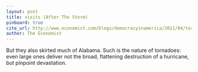 ```yaml
---
layout: post
title: visits (After The Storm)
pinboard: true
cite_url: http://www.economist.com/blogs/democracyinamerica/2011/04/tornadoes_american_south
author: The Economist
---
```

But they also skirted much of Alabama. Such is the nature of tornadoes: even large ones deliver not the broad, flattening destruction of a hurricane, but pinpoint devastation.  

